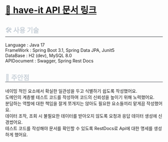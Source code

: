# [📄 have-it API 문서 링크](https://khmgobe.github.io/have-it-backend/src/main/resources/static)
<div align= "center">
    </div>
    <div style="text-align:left;">   
    <div style="font-weight: 700; font-size: 15px; text-align: left; color: #c9d1d9;">  </div> 
    </div>
    <div style="text-align:left;"> 
    <div style="font-weight: 700; font-size: 15px; text-align: left; color: #c9d1d9;">  </div> 
    </div>
    <h2 style="border-bottom: 1px solid #21262d; color: #c9d1d9;"> 🛠️ 사용 기술  </h2>
    <div style="margin: ; text-align: left;" "text-align: left;">
    Language : Java 17 <br>
    FrameWork : Spring Boot 3.1, Spring Data JPA, Junit5 <br>
    DataBase : H2 (dev), MySQL 8.0 <br>
    APIDocument : Swagger, Spring Rest Docs 
    </div>
    <div style="text-align: left;">
    <h2 style="border-bottom: 1px solid #21262d; color: #c9d1d9;"> 🤔 주안점 </h2>
      네이밍 적인 요소에서 확실한 일관성을 두고 식별하기 쉽도록 작성했어요. <br>
      도메인의 계층별 테스트 코드를 작성하여 코드의 신뢰성을 높이기 위해 노력했어요. <br>
      분담하는 역할에 대한 책임을 잘게 쪼개지는 않아도 필요한 요소들끼리 맡게끔 작성했어요. <br>
      데이터 조작, 조회 시 불필요한 데이터를 받아오지 않도록 요청과 응답 데이터 생성에 신경썼어요. <br>
      테스트 코드를 작성해야 문서를 확인할 수 있도록 RestDocs로 Api에 대한 명세를 생성하게 했어요.
          </div> 
    </div>
    <br>
           
           
           

